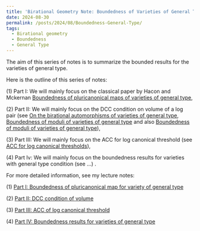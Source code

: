 ```yaml
---
title: 'Birational Geometry Note: Boundedness of Varieties of General Type'
date: 2024-08-30
permalink: /posts/2024/08/Boundedness-General-Type/
tags:
  - Birational geometry
  - Boundedness
  - General Type
---
```


The aim of this series of notes is to summarize the bounded results for the varieties of general type. 

Here is the outline of this series of notes:

(1) Part I: We will mainly focus on the classical paper by Hacon and Mckernan [Boundedness of pluricanonical maps of varieties of general type](https://link.springer.com/article/10.1007/s00222-006-0504-1), 

(2) Part II: We will mainly focus on the DCC condition on volume of a log pair (see [On the birational automorphisms of varieties of general type](https://annals.math.princeton.edu/2013/177-3/p06), [Boundedness of moduli of varieties of general type](https://ems.press/journals/jems/articles/15330) and also [Boundedness of moduli of varieties of general type](https://ems.press/journals/jems/articles/15330)),

(3) Part III: We will mainly focus on the ACC for log canonical threshold (see [ACC for log canonical thresholds](https://annals.math.princeton.edu/2014/180-2/p03)),

(4) Part Iv: We will mainly focus on the boundedness results for varieties with general type condition (see ...) .


For more detailed information, see my lecture notes:


(1) [Part I: Boundedness of pluricanonical map for variety of general type](https://yilimath.github.io/files/Birational/BoundednessGeneralType/DCCVolume.pdf)

(2) [Part II: DCC condition of volume](https://yilimath.github.io/files/Birational/BoundednessGeneralType/DCCVolume.pdf)

(3) [Part III: ACC of log canonical threshold](https://yilimath.github.io/files/Birational/BoundednessGeneralType/ACCLCT.pdf)

(4) [Part IV: Boundedness results for varieties of general type](https://yilimath.github.io/files/Birational/BoundednessGeneralType/BoundednessGeneralType.pdf)
